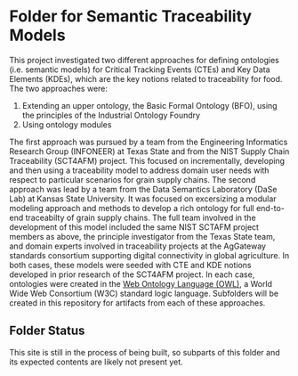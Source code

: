 # Folder for Semantic Traceability Models
This project investigated two different approaches for defining ontologies (i.e. semantic models) for Critical Tracking Events (CTEs) and Key Data Elements (KDEs), which are the key notions related to traceability for food.  The two approaches were:
1. Extending an upper ontology, the Basic Formal Ontology (BFO), using the principles of the Industrial Ontology Foundry 
2. Using ontology modules

The first approach was pursued by a team from the Engineering Informatics Research Group (INFONEER) at Texas State and from the NIST Supply Chain Traceability (SCT4AFM) project.  This focused on incrementally, developing and then using a traceability model to address domain user needs with respect to particular scenarios for grain supply chains.
The second approach was lead by a team from the Data Semantics Laboratory (DaSe Lab) at Kansas State University.  It was focused on excersizing a modular modeling approach and methods to develop a rich ontology for full end-to-end traceabilty of grain supply chains.  The full team involved in the development of this model included the same NIST SCTAFM project members as above, the principle investigator from the Texas State team, and domain experts involved in traceability projects at the AgGateway standards consortium supporting digital connectivity in global agriculture.
In both cases, these models were seeded with CTE and KDE notions developed in prior research of the SCT4AFM project. In each case, ontologies were created in the [Web Ontology Language (OWL)](https://www.w3.org/TR/2012/REC-owl2-overview-20121211/), a World Wide Web Consortium (W3C) standard logic language. Subfolders will be created in this repository for artifacts from each of these approaches.  

## Folder Status
This site is still in the process of being built, so subparts of this folder and its expected contents are likely not present yet.

